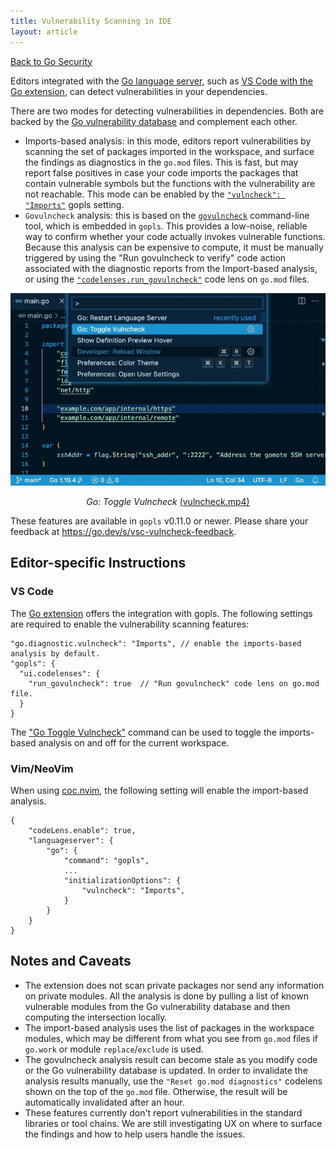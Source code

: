 ```yaml
---
title: Vulnerability Scanning in IDE
layout: article
---
```


[Back to Go Security](/security)

Editors integrated with the [Go language server](https://pkg.go.dev/golang.org/x/tools/cmd/gopls), such as [VS Code with the Go extension](https://marketplace.visualstudio.com/items?itemName=golang.go), can detect vulnerabilities in your dependencies.

There are two modes for detecting vulnerabilities in dependencies. Both are backed by the [Go vulnerability database](https://vuln.go.dev) and complement each other.

* Imports-based analysis: in this mode, editors report vulnerabilities by scanning the set of packages imported in the workspace, and surface the findings as diagnostics in the `go.mod` files. This is fast, but may report false positives in case your code imports the packages that contain vulnerable symbols but the functions with the vulnerability are not reachable. This mode can be enabled by the [`"vulncheck": "Imports"`](https://github.com/golang/tools/blob/master/gopls/doc/settings.md#vulncheck-enum) gopls setting.
* `Govulncheck` analysis: this is based on the [`govulncheck`](https://pkg.go.dev/golang.org/x/vuln/cmd/govulncheck) command-line tool, which is embedded in `gopls`.  This provides a low-noise, reliable way to confirm whether your code actually invokes vulnerable functions. Because this analysis can be expensive to compute, it must be manually triggered by using the "Run govulncheck to verify" code action associated with the diagnostic reports from the Import-based analysis, or using the [`"codelenses.run_govulncheck"`](https://github.com/golang/tools/blob/master/gopls/doc/settings.md#run-govulncheck) code lens on `go.mod` files.

<div style="text-align: center;"><img src="vscode.gif" alt="Vulncheck">

<em>Go: Toggle Vulncheck</em> <a
href="https://user-images.githubusercontent.com/4999471/206977512-a821107d-9ffb-4456-9b27-6a6a4f900ba6.mp4">(vulncheck.mp4)</a>
</div>

These features are available in `gopls` v0.11.0 or newer. Please share your feedback at https://go.dev/s/vsc-vulncheck-feedback.

## Editor-specific Instructions

### VS Code

The [Go extension](https://marketplace.visualstudio.com/items?itemName=golang.go) offers the integration with gopls. The following settings are required to enable the vulnerability scanning features:

```
"go.diagnostic.vulncheck": "Imports", // enable the imports-based analysis by default.
"gopls": {
  "ui.codelenses": {
    "run_govulncheck": true  // "Run govulncheck" code lens on go.mod file.
  }
}
```

The ["Go Toggle Vulncheck"](https://github.com/golang/vscode-go/wiki/Commands#go-toggle-vulncheck) command can be used to toggle the imports-based analysis on and off for the current workspace.

### Vim/NeoVim

When using [coc.nvim](https://www.vim.org/scripts/script.php?script_id=5779), the following setting will enable the import-based analysis.

```
{
    "codeLens.enable": true,
    "languageserver": {
        "go": {
            "command": "gopls",
            ...
            "initializationOptions": {
                "vulncheck": "Imports",
            }
        }
    }
}
```

## Notes and Caveats

- The extension does not scan private packages nor send any information on private modules. All the analysis is done by pulling a list of known vulnerable modules from the Go vulnerability database and then computing the intersection locally.
- The import-based analysis uses the list of packages in the workspace modules, which may be different from what you see from `go.mod` files if `go.work` or module `replace`/`exclude` is used.
- The govulncheck analysis result can become stale as you modify code or the Go vulnerability database is updated. In order to invalidate the analysis results manually, use the `"Reset go.mod diagnostics"` codelens shown on the top of the `go.mod` file. Otherwise, the result will be automatically invalidated after an hour.
- These features currently don't report vulnerabilities in the standard libraries or tool chains. We are still investigating UX on where to surface the findings and how to help users handle the issues.

